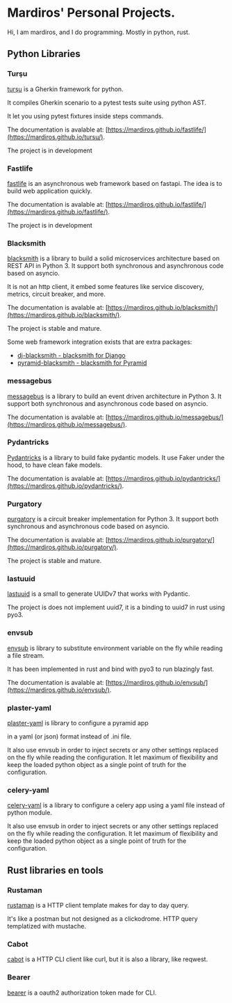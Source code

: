 # Mardiros' Personal Projects.

Hi, I am mardiros, and I do programming. Mostly in python, rust.

## Python Libraries

### Turşu

[turşu](https://mardiros.github.io/tursu/) is a Gherkin framework for python.

It compiles Gherkin scenario to a pytest tests suite using python AST.

It let you using pytest fixtures inside steps commands.

The documentation is avalable at: [https://mardiros.github.io/fastlife/](https://mardiros.github.io/tursu/).

The project is in development

### Fastlife

[fastlife](https://mardiros.github.io/fastlife/) is an asynchronous web framework based on fastapi.
The idea is to build web application quickly.

The documentation is avalable at: [https://mardiros.github.io/fastlife/](https://mardiros.github.io/fastlife/).

The project is in development

### Blacksmith

[blacksmith](https://mardiros.github.io/blacksmith/) is a library to build a solid
microservices architecture based on REST API in Python 3. It support both synchronous
and asynchronous code based on asyncio.

It is not an http client, it embed some features like service discovery, metrics,
circuit breaker, and more.

The documentation is avalable at: [https://mardiros.github.io/blacksmith/](https://mardiros.github.io/blacksmith/).

The project is stable and mature.

Some web framework integration exists that are extra packages:

- [dj-blacksmith - blacksmith for Django](https://mardiros.github.io/dj-blacksmith/)
- [pyramid-blacksmith - blacksmith for Pyramid](https://mardiros.github.io/pyramid-blacksmith/)

### messagebus

[messagebus](https://mardiros.github.io/messagebus/) is a library to build an event driven
architecture in Python 3. It support both synchronous and asynchronous code based on asyncio.

The documentation is avalable at: [https://mardiros.github.io/messagebus/](https://mardiros.github.io/messagebus/).

### Pydantricks

[Pydantricks](https://mardiros.github.io/pydantricks/) is a library to build fake pydantic
models. It use Faker under the hood, to have clean fake models.

The documentation is avalable at: [https://mardiros.github.io/pydantricks/](https://mardiros.github.io/pydantricks/).

### Purgatory

[purgatory](https://mardiros.github.io/purgatory/) is a circuit breaker implementation for Python 3.
It support both synchronous and asynchronous code based on asyncio.

The documentation is avalable at: [https://mardiros.github.io/purgatory/](https://mardiros.github.io/purgatory/).

The project is stable and mature.

### lastuuid

[lastuuid](https://mardiros.github.io/lastuuid/) is a small to generate UUIDv7 that works with Pydantic.

The project is does not implement uuid7, it is a binding to uuid7 in rust using pyo3.

### envsub

[envsub](https://github.com/mardiros/envsub/) is library to substitute environment variable on the fly
while reading a file stream.

It has been implemented in rust and bind with pyo3 to run blazingly fast.

The documentation is avalable at: [https://mardiros.github.io/envsub/](https://mardiros.github.io/envsub/).

### plaster-yaml

[plaster-yaml](https://github.com/mardiros/plaster-yaml/) is library to configure a pyramid app

in a yaml (or json) format instead of .ini file.

It also use envsub in order to inject secrets or any other settings replaced on the fly while
reading the configuration. It let maximum of flexibility and keep the loaded python object
as a single point of truth for the configuration.

### celery-yaml

[celery-yaml](https://github.com/mardiros/celery-yaml/) is a library to configure a celery app
using a yaml file instead of python module.

It also use envsub in order to inject secrets or any other settings replaced on the fly while
reading the configuration. It let maximum of flexibility and keep the loaded python object
as a single point of truth for the configuration.

## Rust libraries en tools

### Rustaman

[rustaman](https://github.com/mardiros/rustaman/) is a HTTP client template makes for
day to day query.

It's like a postman but not designed as a clickodrome. HTTP query templatized with
mustache.

### Cabot

[cabot](https://github.com/mardiros/cabot/) is a HTTP CLI client like curl, but it is
also a library, like reqwest.

### Bearer

[bearer](https://github.com/mardiros/bearer/) is a oauth2 authorization token made
for CLI.
